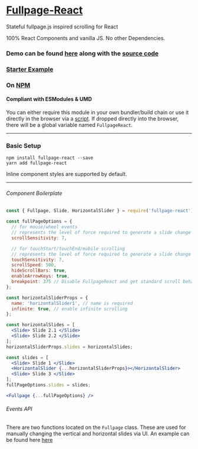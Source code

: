 # [Fullpage-React](https://cmswalker.github.io/fullpage-react/)

Stateful fullpage.js inspired scrolling for React

100% React Components and vanilla JS. No other Dependencies.

### Demo can be found [here](https://cmswalker.github.io/fullpage-react/) along with the [source code](https://github.com/cmswalker/fullpage-react/blob/master/examples/fullpageReactExample.js)

### [Starter Example](https://github.com/cmswalker/fullpage-react/tree/master/examples)

### On [NPM](https://www.npmjs.com/package/fullpage-react)

#### Compliant with ESModules & UMD
You can either require this module in your own bundler/build chain or use it directly in the browser via a [script](https://raw.githubusercontent.com/cmswalker/fullpage-react/master/FullpageReact.js). If dropped directly into the browser, there will be a global variable named `FullpageReact`.

---

### Basic Setup

```
npm install fullpage-react --save
yarn add fullpage-react

```

Inline component styles are supported by default.

---

###### Component Boilerplate

```jsx
const { Fullpage, Slide, HorizontalSlider } = require('fullpage-react');

const fullPageOptions = {
  // for mouse/wheel events
  // represents the level of force required to generate a slide change on non-mobile, 10 is default
  scrollSensitivity: 7,

  // for touchStart/touchEnd/mobile scrolling
  // represents the level of force required to generate a slide change on mobile, 10 is default
  touchSensitivity: 7,
  scrollSpeed: 500,
  hideScrollBars: true,
  enableArrowKeys: true,
  breakpoint: 375 // Disable FullpageReact and get standard scroll behavior back when this breakpoint (or below) is reached
};

const horizontalSliderProps = {
  name: 'horizontalSlider1', // name is required
  infinite: true, // enable infinite scrolling
};

const horizontalSlides = [
  <Slide> Slide 2.1 </Slide>
  <Slide> Slide 2.2 </Slide>
];
horizontalSliderProps.slides = horizontalSlides;

const slides = [
  <Slide> Slide 1 </Slide>
  <HorizontalSlider {...horizontalSliderProps}></HorizontalSlider>
  <Slide> Slide 3 </Slide>
];
fullPageOptions.slides = slides;

<Fullpage {...fullPageOptions} />

```

###### Events API

There are two functions located on the `Fullpage` class. These are used for manually changing the vertical and horizontal slides via UI.
An example can be found here [here](https://github.com/cmswalker/fullpage-react/blob/master/examples/fullpageReactExample.js)
